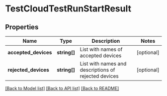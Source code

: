 # TestCloudTestRunStartResult

## Properties
Name | Type | Description | Notes
------------ | ------------- | ------------- | -------------
**accepted_devices** | **string[]** | List with names of accepted devices | [optional] 
**rejected_devices** | **string[]** | List with names and descriptions of rejected devices | [optional] 

[[Back to Model list]](../README.md#documentation-for-models) [[Back to API list]](../README.md#documentation-for-api-endpoints) [[Back to README]](../README.md)


